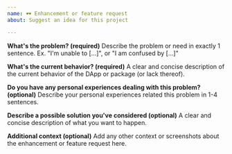 ```yaml
---
name: 🕶 Enhancement or feature request
about: Suggest an idea for this project

---
```


**What's the problem? (required)**
Describe the problem or need in exactly 1 sentence. Ex. "I'm unable to [...]", or "I am confused by [...]"

**What's the current behavior? (required)**
A clear and concise description of the current behavior of the DApp or package (or lack thereof).

**Do you have any personal experiences dealing with this problem? (optional)**
Describe your personal experiences related this problem in 1-4 sentences.

**Describe a possible solution you've considered (optional)**
A clear and concise description of what you want to happen. 

**Additional context (optional)**
Add any other context or screenshots about the enhancement or feature request here.

